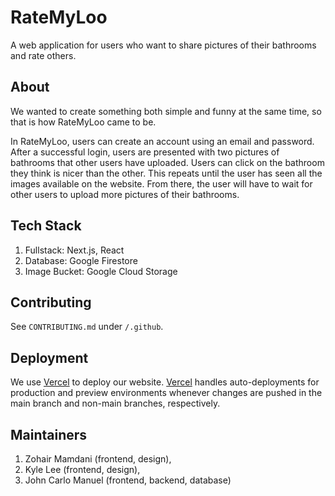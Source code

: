 # RateMyLoo

<!-- TODO: add a screenshot of the main page here -->

A web application for users who want to share pictures of their bathrooms and rate others.

## About

We wanted to create something both simple and funny at the same time, so that is how RateMyLoo came to be.

In RateMyLoo, users can create an account using an email and password. After a successful login, users are presented with two pictures of bathrooms that other users have uploaded. Users can click on the bathroom they think is nicer than the other. This repeats until the user has seen all the images available on the website. From there, the user will have to wait for other users to upload more pictures of their bathrooms.

## Tech Stack

1. Fullstack: Next.js, React
2. Database: Google Firestore
3. Image Bucket: Google Cloud Storage

## Contributing

See `CONTRIBUTING.md` under `/.github`.

## Deployment

We use [Vercel](https://vercel.com/) to deploy our website. [Vercel](https://vercel.com/) handles auto-deployments for production and preview environments whenever changes are pushed in the main branch and non-main branches, respectively.

## Maintainers

1. Zohair Mamdani (frontend, design),
2. Kyle Lee (frontend, design),
3. John Carlo Manuel (frontend, backend, database)
